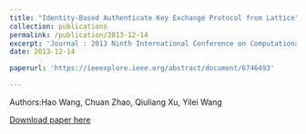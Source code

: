 ```yaml
---
title: "Identity-Based Authenticate Key Exchange Protocol from Lattice"
collection: publications
permalink: /publication/2013-12-14
excerpt: 'Journal : 2013 Ninth International Conference on Computational Intelligence and Security'
date: 2013-12-14

paperurl: 'https://ieeexplore.ieee.org/abstract/document/6746493'

---
```

Authors:Hao Wang, Chuan Zhao, Qiuliang Xu, Yilei Wang

[Download paper here]('https://ieeexplore.ieee.org/abstract/document/6746493')